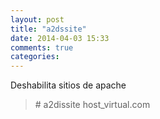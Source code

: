 ```yaml
---
layout: post
title: "a2dssite"
date: 2014-04-03 15:33
comments: true
categories: 
---
```

Deshabilita sitios de apache

>\# a2dissite host_virtual.com

